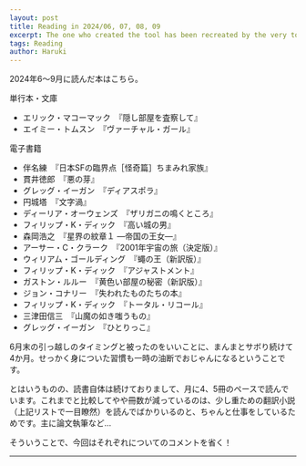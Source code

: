 ```yaml
---
layout: post
title: Reading in 2024/06, 07, 08, 09
excerpt: The one who created the tool has been recreated by the very tool itself.
tags: Reading
author: Haruki
---
```


2024年6～9月に読んだ本はこちら。

単行本・文庫

* エリック・マコーマック　『隠し部屋を査察して』
* エイミー・トムスン　『ヴァーチャル・ガール』

電子書籍

* 伴名練　『日本SFの臨界点［怪奇篇］ちまみれ家族』
* 貫井徳郎　『悪の芽』
* グレッグ・イーガン　『ディアスポラ』
* 円城塔　『文字渦』
* ディーリア・オーウェンズ　『ザリガニの鳴くところ』
* フィリップ・K・ディック　『高い城の男』
* 森岡浩之　『星界の紋章１ ―帝国の王女―』
* アーサー・C・クラーク　『2001年宇宙の旅（決定版）』
* ウィリアム・ゴールディング　『蠅の王（新訳版）』
* フィリップ・K・ディック　『アジャストメント』
* ガストン・ルルー　『黄色い部屋の秘密（新訳版）』
* ジョン・コナリー　『失われたものたちの本』
* フィリップ・K・ディック　『トータル・リコール』
* 三津田信三　『山魔の如き嗤うもの』
* グレッグ・イーガン　『ひとりっこ』

6月末の引っ越しのタイミングと被ったのをいいことに、まんまとサボり続けて4か月。せっかく身についた習慣も一時の油断でおじゃんになるということです。

とはいうものの、読書自体は続けておりまして、月に4、5冊のペースで読んでいます。これまでと比較してやや冊数が減っているのは、少し重ための翻訳小説（上記リストで一目瞭然）を読んでばかりいるのと、ちゃんと仕事をしているためです。主に論文執筆など…

そういうことで、今回はそれぞれについてのコメントを省く！

-----
